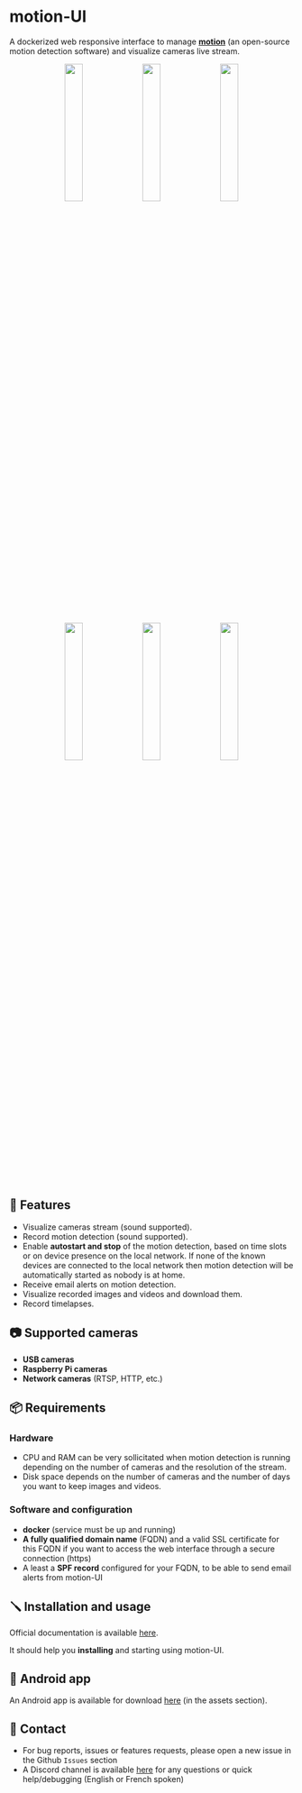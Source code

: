 # motion-UI

A dockerized web responsive interface to manage <a href="https://github.com/Motion-Project/motion"><b>motion</b></a> (an open-source motion detection software) and visualize cameras live stream.

<div align="center">
    <img src="https://github.com/user-attachments/assets/964f1307-c295-49f6-82e5-db6326f909b4" width=25% align="top">
    &nbsp;
    <img src="https://github.com/user-attachments/assets/caa8944d-5d8e-4b4b-a706-5a2e469dac7e" width=25% align="top">
    &nbsp;
    <img src="https://github.com/user-attachments/assets/7a9f1efd-bef0-42b9-ba8f-6c7bde8be028" width=25% align="top">
</div>
<br>
<div align="center">
    <img src="https://github.com/user-attachments/assets/0c3876f5-dfa6-45bd-a750-ca8b4cfe1133" width=25% align="top">
    &nbsp;
    <img src="https://github.com/user-attachments/assets/68cd77fd-69cf-46f4-aca2-528d5d42077f" width=25% align="top">
    &nbsp;
    <img src="https://github.com/user-attachments/assets/ba3352ea-4174-4707-9f4c-9f6bf2074968" width=25% align="top">
</div>

<br>

## 🚀 Features

- Visualize cameras stream (sound supported).
- Record motion detection (sound supported).
- Enable **autostart and stop** of the motion detection, based on time slots or on device presence on the local network. If none of the known devices are connected to the local network then motion detection will be automatically started as nobody is at home.
- Receive email alerts on motion detection.
- Visualize recorded images and videos and download them.
- Record timelapses.

## 📷 Supported cameras

- **USB cameras**
- **Raspberry Pi cameras**
- **Network cameras** (RTSP, HTTP, etc.)

## 📦 Requirements

### Hardware

- CPU and RAM can be very sollicitated when motion detection is running depending on the number of cameras and the resolution of the stream.
- Disk space depends on the number of cameras and the number of days you want to keep images and videos.

### Software and configuration

- **docker** (service must be up and running)
- **A fully qualified domain name** (FQDN) and a valid SSL certificate for this FQDN if you want to access the web interface through a secure connection (https)
- A least a **SPF record** configured for your FQDN, to be able to send email alerts from motion-UI

## 🪛 Installation and usage

Official documentation is available <a href="https://github.com/lbr38/motion-UI/wiki">here</a>.

It should help you **installing** and starting using motion-UI.

## 📱 Android app

An Android app is available for download <a href="https://github.com/lbr38/motion-UI/releases/tag/android-1.0.0">here</a> (in the assets section).

## 📧 Contact

- For bug reports, issues or features requests, please open a new issue in the Github ``Issues`` section
- A Discord channel is available <a href="https://discord.gg/Dn8FurvWfX">here</a> for any questions or quick help/debugging (English or French spoken)
